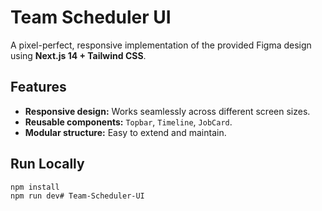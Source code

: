 # Team Scheduler UI

A pixel-perfect, responsive implementation of the provided Figma design using **Next.js 14 + Tailwind CSS**.


## Features

- **Responsive design:** Works seamlessly across different screen sizes.
- **Reusable components:** `Topbar`, `Timeline`, `JobCard`.
- **Modular structure:** Easy to extend and maintain.


## Run Locally

```bash
npm install
npm run dev#   T e a m - S c h e d u l e r - U I 
 
 
